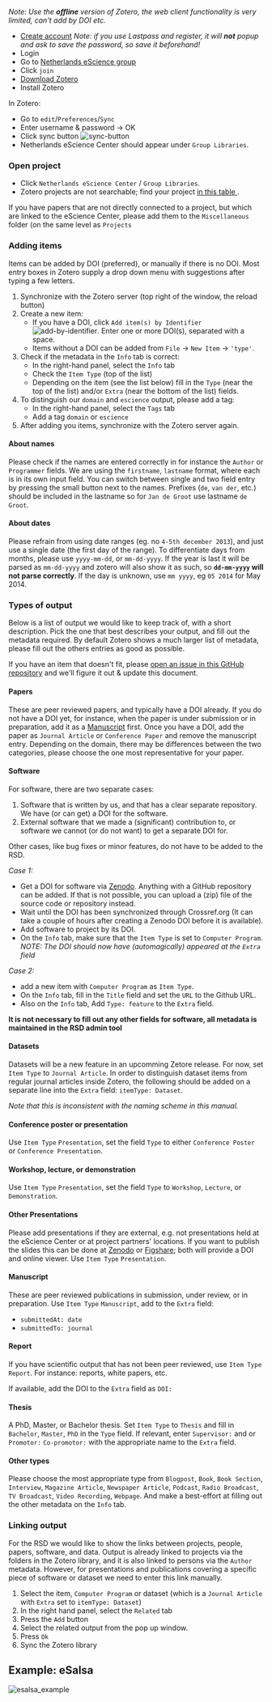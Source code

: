 
*Note: Use the **offline** version of Zotero, the web client functionality is very limited, can't add by DOI etc.*
* [Create account](https://www.zotero.org/user/register/)
*Note: if you use Lastpass and register, it will **not** popup and ask to save the password, so save it beforehand!*
* Login
* Go to [Netherlands eScience group](https://www.zotero.org/groups/1689348/netherlands_escience_center)
* Click `join`
* [Download Zotero](https://www.zotero.org/download/)
* Install Zotero

In Zotero:
* Go to `edit`/`Preferences`/`Sync`
* Enter username & password -> OK
* Click sync button ![sync-button](https://raw.githubusercontent.com/research-software-directory/instruction/master/zotero-sync-button.png)
* Netherlands eScience Center should appear under `Group Libraries`.

### Open project

* Click  `Netherlands eScience Center` / `Group Libraries`.
* Zotero projects are not searchable; find your project [in this table ](projects.md).

If you have papers that are not directly connected to a project, but which are
linked to the eScience Center, please add them to the `Miscellaneous` folder (on
the same level as `Projects`

### Adding items

Items can be added by DOI (preferred), or manually if there is no DOI. Most
entry boxes in Zotero supply a drop down menu with suggestions after typing a
few letters.

1. Synchronize with the Zotero server (top right of the window, the reload button)
2. Create a new item:
   * If you have a DOI, click `Add item(s) by Identifier` ![add-by-identifier](https://raw.githubusercontent.com/research-software-directory/instruction/master/zotero-add-by-identifier.png). Enter one or more DOI(s), separated with a space.
   * Items without a DOI can be added from `File` -> `New Item` -> `'type'`.
3. Check if the metadata in the `Info` tab is correct:
   * In the right-hand panel, select the `Info` tab
   * Check the `Item Type` (top of the list)
   * Depending on the item (see the list below) fill in the `Type` (near the top of the list) and/or `Extra` (near the bottom of the list) fields.
4. To distinguish our `domain` and `escience` output, please add a tag:
   * In the right-hand panel, select the `Tags` tab
   * Add a tag `domain` or `escience`
5. After adding you items, synchronize with the Zotero server again.

#### About names

Please check if the names are entered correctly in for instance the `Author` or
`Programmer` fields. We are using the `firstname`, `lastname` format, where each
is in its own input field. You can switch between single and two field entry by
pressing the small button next to the names. Prefixes (`de`, `van der`, etc.)
should be included in the lastname so for `Jan de Groot` use lastname `de
Groot`.

#### About dates

Please refrain from using date ranges (eg. no `4-5th december 2013`), and just
use a single date (the first day of the range). To differentiate days from
months, please use `yyyy-mm-dd`, or `mm-dd-yyyy`. If the year is last it will be
parsed as `mm-dd-yyyy` and zotero will also show it as such, so **`dd-mm-yyyy`
will not parse correctly**. If the day is unknown, use `mm yyyy`, eg `05 2014`
for May 2014.

### Types of output

Below is a list of output we would like to keep track of, with a short description.
Pick the one that best describes your output, and fill out the metadata required.
By default Zotero shows a much larger list of metadata, please fill out the others entries as good as possible.

If you have an item that doesn't fit, please [open an issue in this GitHub
repository](https://github.com/research-software-directory/issues/new) and we'll
figure it out & update this document.

#### Papers

These are peer reviewed papers, and typically have a DOI already. If you do not
have a DOI yet, for instance, when the paper is under submission or in
preparation, add it as a [Manuscript](#manuscript) first. Once you have a DOI,
add the paper as `Journal Article` or `Conference Paper` and remove the
manuscript entry. Depending on the domain, there may be differences between the
two categories, please choose the one most representative for your paper.

#### Software

For software, there are two separate cases:
1. Software that is written by us, and that has a clear separate repository. We
have (or can get) a DOI for the software.
2. External software that we made a (significant) contribution to, or software we
cannot (or do not want) to get a separate DOI for.

Other cases, like bug fixes or minor features, do not have to be added to the RSD.

*Case 1:*

* Get a DOI for software via [Zenodo](https://zenodo.org/). Anything with a GitHub
repository can be added. If that is not possible, you can upload a (zip) file of
the source code or repository instead.
* Wait until the DOI has been synchronized through Crossref.org (It can take a
couple of hours after creating a Zenodo DOI before it is available).
* Add software to project by its DOI.
* On the `Info` tab, make sure that the `Item Type` is set to `Computer Program`.
_NOTE: The DOI should now have (automagically) appeared at the `Extra` field_

*Case 2:*

* add a new item with `Computer Program` as `Item Type`.
* On the `Info` tab, fill in the `Title` field  and set the `URL` to the Github
URL.
* Also on the `Info` tab, Add `Type: feature` to the `Extra` field.

**It is not necessary to fill out any other fields for software, all metadata is
maintained in the RSD admin tool**

#### Datasets

Datasets will be a new feature in an upcomming Zetore release. For now, set
`Item Type` to `Journal Article`. In order to distinguish dataset items from
regular journal articles inside Zotero, the following should be added on a
separate line into the `Extra` field: `itemType: Dataset`.

_Note that this is inconsistent with the naming scheme in this manual._

#### Conference poster or presentation

Use `Item Type` `Presentation`, set the field `Type` to either `Conference
Poster` or `Conference Presentation`.

#### Workshop, lecture, or demonstration

Use `Item Type` `Presentation`, set the field `Type` to `Workshop`, `Lecture`,
or `Demonstration`.

#### Other Presentations

Please add presentations if they are external, e.g. not presentations held at
the eScience Center or at project partners' locations. If you want to publish
the slides this can be done at [Zenodo](www.zenodo.org) or
[Figshare](www.figshare.com); both will provide a DOI and online viewer. Use
`Item Type` `Presentation`.

#### Manuscript

These are peer reviewed publications in submission, under review, or in preparation.
Use `Item Type` `Manuscript`, add to the `Extra` field:
- `submittedAt: date`
- `submittedTo: journal`

#### Report
If you have scientific output that has not been peer reviewed, use `Item Type`
`Report`. For instance: reports, white papers, etc.

If available, add the DOI to the `Extra` field as `DOI: `

#### Thesis

A PhD, Master, or Bachelor thesis. Set `Item Type` to `Thesis` and fill in
`Bachelor`, `Master`, `PhD` in the `Type` field. If relevant, enter
`Supervisor:` and or `Promotor:` `Co-promotor:` with the appropriate name to the
`Extra` field.

#### Other types

Please choose the most appropriate type from `Blogpost`, `Book`, `Book Section`,
`Interview`, `Magazine Article`, `Newspaper Article`, `Podcast`, `Radio
Broadcast`, `TV Broadcast`, `Video Recording`, `Webpage`. And make a best-effort
at filling out the other metadata on the `Info` tab.

### Linking output

For the RSD we would like to show the links between projects, people, papers,
software, and data. Output is already linked to projects via the folders in the
Zotero library, and it is also linked to persons via the `Author` metadata.
However, for presentations and publications covering a specific piece of
software or dataset we need to enter this link manually.
1. Select the item, `Computer Program` or dataset (which is a `Journal Article`
with `Extra` set to `itemType: Dataset`)
2. In the right hand panel, select the `Related` tab
3. Press the `Add` button
4. Select the related output from the pop up window.
5. Press `Ok`
6. Sync the Zotero library


## Example: eSalsa

![esalsa_example](https://raw.githubusercontent.com/research-software-directory/instruction/master/zotero-esalsa-example.png)

